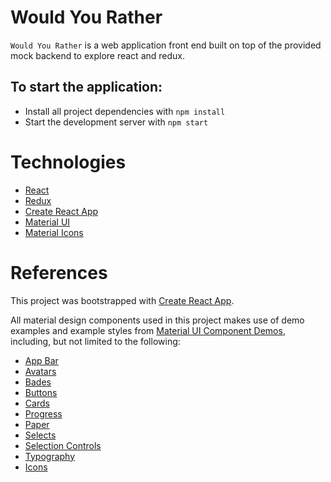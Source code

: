 # Would You Rather

`Would You Rather` is a web application front end built on top of the provided mock backend to explore react and redux.

## To start the application:

- Install all project dependencies with `npm install`
- Start the development server with `npm start`

# Technologies

- [React](https://reactjs.org/)
- [Redux](https://redux.js.org/)
- [Create React App](https://github.com/facebookincubator/create-react-app)
- [Material UI](https://www.npmjs.com/package/@material-ui/core)
- [Material Icons](https://www.npmjs.com/package/@material-ui/icons)

# References

This project was bootstrapped with [Create React App](https://github.com/facebookincubator/create-react-app).

All material design components used in this project makes use of demo examples and example styles from [Material UI Component Demos](https://material-ui.com/getting-started/usage/), including, but not limited to the following:

- [App Bar](https://material-ui.com/demos/app-bar/)
- [Avatars](https://material-ui.com/demos/avatars/)
- [Bades](https://material-ui.com/demos/badges/)
- [Buttons](https://material-ui.com/demos/buttons/)
- [Cards](https://material-ui.com/demos/cards/)
- [Progress](https://material-ui.com/demos/progress/)
- [Paper](https://material-ui.com/demos/paper/)
- [Selects](https://material-ui.com/demos/selects/)
- [Selection Controls](https://material-ui.com/demos/selection-controls/)
- [Typography](https://material-ui.com/style/typography/)
- [Icons](https://material-ui.com/style/icons/)
